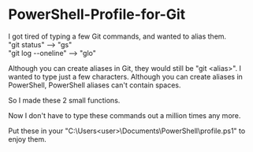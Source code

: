 # PowerShell-Profile-for-Git

I got tired of typing a few Git commands, and wanted to alias them.  
"git status"         -->  "gs"  
"git log --oneline"  -->  "glo"  

Although you can create aliases in Git, they would still be "git \<alias>".   I wanted to type just a few characters.
Although you can create aliases in PowerShell, PowerShell aliases can't contain spaces.

So I made these 2 small functions.

Now I don't have to type these commands out a million times any more.

Put these in your "C:\Users\<user>\Documents\PowerShell\profile.ps1"  to enjoy them.
